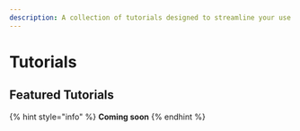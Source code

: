 ```yaml
---
description: A collection of tutorials designed to streamline your use of Edge DNS.
---
```


# Tutorials

## Featured Tutorials

{% hint style="info" %}
**Coming soon**
{% endhint %}

